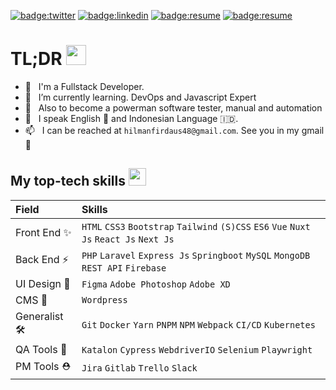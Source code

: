 <a href="https://twitter.com/hilmanfirdaus48" target="_blank">![badge:twitter](https://img.shields.io/badge/Twitter-1DA1F2?style=for-the-badge&logo=twitter&logoColor=white)</a>
<a href="https://www.linkedin.com/in/hilmanfirdd" target="_blank">![badge:linkedin](https://img.shields.io/badge/LinkedIn-66666?style=for-the-badge&logo=linkedin&logoColor=white)</a>
<a href="https://portfolio.hilfideveloper.com" target="_blank">![badge:resume](https://img.shields.io/badge/website-0077B5?style=for-the-badge&logo=About.me&logoColor=white)</a>
<a href="https://www.instagram.com/hilman_firdd" target="_blank">![badge:resume](https://img.shields.io/badge/Instagram-E4405F?style=for-the-badge&logo=instagram&logoColor=white)</a>


# TL;DR <img src="https://cdn.joypixels.com/products/previews/O6D7BMG8R2DMMNC4LLZH/3084_vam5PaUBOZubnfnTPYC2Zfj4JaiicECV.gif" width="32" />
<!-- - 🔭 &nbsp; I’m currently looking for a new job in Front End role – preferably remote worldwide. -->
- 💼 &nbsp; I'm a Fullstack Developer.
- 🌱 &nbsp; I’m currently learning. DevOps and Javascript Expert
- 🌱 &nbsp; Also to become a powerman software tester, manual and automation
- 💬 &nbsp; I speak English 🏴󠁧󠁢󠁥󠁮󠁧󠁿 and Indonesian Language 🇮🇩.
- 📫 &nbsp; I can be reached at `hilmanfirdaus48@gmail.com`. See you in my gmail 👋

## My top-tech skills <img src="https://cdn.joypixels.com/products/previews/O6D7BMG8R2DMMNC4LLZH/3077_O2SFhOsxCkfgqyVoBHutvxuoKMEx9XmF.gif" width="28" />
| Field        | Skills                                                                               |
|:-------------|:-------------------------------------------------------------------------------------|
| Front End ✨  | `HTML` `CSS3` `Bootstrap` `Tailwind` `(S)CSS` `ES6` `Vue` `Nuxt Js`  `React Js`  `Next Js`  |
| Back End ⚡️    | `PHP` `Laravel` `Express Js` `Springboot` `MySQL` `MongoDB` `REST API` `Firebase`  |
| UI Design 🎨  | `Figma` `Adobe Photoshop` `Adobe XD`                              |
| CMS 🎨        | `Wordpress`                                                      |
| Generalist 🛠 | `Git` `Docker` `Yarn` `PNPM` `NPM` `Webpack` `CI/CD` `Kubernetes`         |
| QA Tools 🥸   | `Katalon` `Cypress` `WebdriverIO` `Selenium` `Playwright` |
| PM Tools ⛑   | `Jira` `Gitlab` `Trello` `Slack` |

<!--END_SECTION:waka-->

<!-- repository because its `README.md` (this file) appears on your GitHub profile
